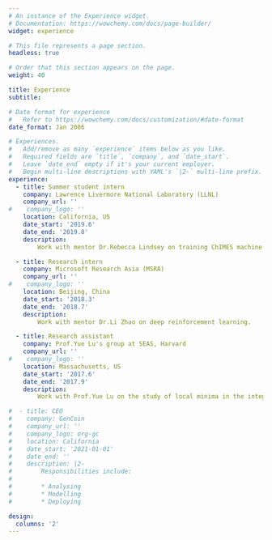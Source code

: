 ```yaml
---
# An instance of the Experience widget.
# Documentation: https://wowchemy.com/docs/page-builder/
widget: experience

# This file represents a page section.
headless: true

# Order that this section appears on the page.
weight: 40

title: Experience
subtitle:

# Date format for experience
#   Refer to https://wowchemy.com/docs/customization/#date-format
date_format: Jan 2006

# Experiences.
#   Add/remove as many `experience` items below as you like.
#   Required fields are `title`, `company`, and `date_start`.
#   Leave `date_end` empty if it's your current employer.
#   Begin multi-line descriptions with YAML's `|2-` multi-line prefix.
experience:
  - title: Summer student intern
    company: Lawrence Livermore National Laboratory (LLNL)
    company_url: ''
#    company_logo: ''
    location: California, US
    date_start: '2019.6'
    date_end: '2019.8'
    description:
        Work with mentor Dr.Rebecca Lindsey on training ChIMES machine learning potential of CO/CO2 under extreme conditions.

  - title: Research intern
    company: Microsoft Research Asia (MSRA)
    company_url: ''
#    company_logo: ''
    location: Beijing, China
    date_start: '2018.3'
    date_end: '2018.7'
    description:
        Work with mentor Dr.Li Zhao on deep reinforcement learning.

  - title: Research assistant
    company: Prof.Yue Lu's group at SEAS, Harvard 
    company_url: ''
#    company_logo: ''
    location: Massachusetts, US
    date_start: '2017.6'
    date_end: '2017.9'
    description: 
        Work with Prof.Yue Lu on the study of local minima in the integer least square problem.

#  - title: CEO
#    company: GenCoin
#    company_url: ''
#    company_logo: org-gc
#    location: California
#    date_start: '2021-01-01'
#    date_end: ''
#    description: |2-
#        Responsibilities include:
#        
#        * Analysing
#        * Modelling
#        * Deploying

design:
  columns: '2'
---
```

